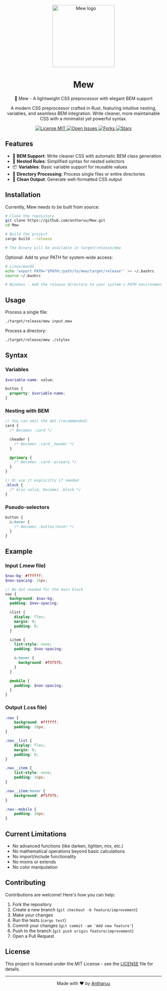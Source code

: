 <p align="center">
  <img width="200" src="https://i.postimg.cc/XJZbJQRp/Logo.png" alt="Mew logo">
</p>

<h1 align="center">Mew</h1>

<p align="center">
🎨 Mew - A lightweight CSS preprocessor with elegant BEM support
</p>

<p align="center">
A modern CSS preprocessor crafted in Rust, featuring intuitive nesting, variables, and seamless BEM integration. Write cleaner, more maintainable CSS with a minimalist yet powerful syntax.
</p>

<p align="center">
  <a href="https://github.com/antharuu/Mew/blob/main/LICENSE">
    <img src="https://img.shields.io/github/license/antharuu/Mew" alt="License MIT">
  </a>
  <a href="https://github.com/antharuu/Mew/issues">
    <img src="https://img.shields.io/github/issues/antharuu/Mew" alt="Open Issues">
  </a>
  <a href="https://github.com/antharuu/Mew/network/members">
    <img src="https://img.shields.io/github/forks/antharuu/Mew" alt="Forks">
  </a>
  <a href="https://github.com/antharuu/Mew/stargazers">
    <img src="https://img.shields.io/github/stars/antharuu/Mew" alt="Stars">
  </a>
</p>

## Features

- 🎯 **BEM Support**: Write cleaner CSS with automatic BEM class generation
- 🔄 **Nested Rules**: Simplified syntax for nested selectors
- 📦 **Variables**: Basic variable support for reusable values
- 📁 **Directory Processing**: Process single files or entire directories
- 🎨 **Clean Output**: Generate well-formatted CSS output

## Installation

Currently, Mew needs to be built from source:

```bash
# Clone the repository
git clone https://github.com/antharuu/Mew.git
cd Mew

# Build the project
cargo build --release

# The binary will be available in target/release/mew
```

Optional: Add to your PATH for system-wide access:

```bash
# Linux/macOS
echo 'export PATH="$PATH:/path/to/mew/target/release"' >> ~/.bashrc
source ~/.bashrc

# Windows - Add the release directory to your system's PATH environment variable
```

## Usage

Process a single file:

```bash
./target/release/mew input.mew
```

Process a directory:

```bash
./target/release/mew ./styles
```

## Syntax

### Variables

```scss
$variable-name: value;

button {
  property: $variable-name;
}
```

### Nesting with BEM

```scss
// You can omit the dot (recommended)
card {
  /* Becomes .card */

  &header {
    /* Becomes .card__header */
  }

  @primary {
    /* Becomes .card--primary */
  }
}

// Or use it explicitly if needed
.block {
  /* Also valid, becomes .block */
}
```

### Pseudo-selectors

```scss
button {
  &:hover {
    /* Becomes .button:hover */
  }
}
```

## Example

### Input (.mew file)

```scss
$nav-bg: #ffffff;
$nav-spacing: 16px;

// No dot needed for the main block
nav {
  background: $nav-bg;
  padding: $nav-spacing;

  &list {
    display: flex;
    margin: 0;
    padding: 0;
  }

  &item {
    list-style: none;
    padding: $nav-spacing;

    &:hover {
      background: #f5f5f5;
    }
  }

  @mobile {
    padding: $nav-spacing;
  }
}
```

### Output (.css file)

```css
.nav {
    background: #ffffff;
    padding: 16px;
}

.nav__list {
    display: flex;
    margin: 0;
    padding: 0;
}

.nav__item {
    list-style: none;
    padding: 16px;
}

.nav__item:hover {
    background: #f5f5f5;
}

.nav--mobile {
    padding: 16px;
}
```

## Current Limitations

- No advanced functions (like darken, lighten, mix, etc.)
- No mathematical operations beyond basic calculations
- No import/include functionality
- No mixins or extends
- No color manipulation

## Contributing

Contributions are welcome! Here's how you can help:

1. Fork the repository
2. Create a new branch (`git checkout -b feature/improvement`)
3. Make your changes
4. Run the tests (`cargo test`)
5. Commit your changes (`git commit -am 'Add new feature'`)
6. Push to the branch (`git push origin feature/improvement`)
7. Open a Pull Request

## License

This project is licensed under the MIT License - see the [LICENSE](LICENSE) file for details.

---

<p align="center">
  Made with ❤️ by <a href="https://github.com/antharuu">Antharuu</a>
</p>